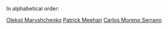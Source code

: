 In alphabetical order:

[Oleksii Maryshchenko](https://github.com/young-developer)
[Patrick Meehan](https://github.com/patrickmeehan)
[Carlos Moreno Serrano](https://github.com/cmorenoserrano)
